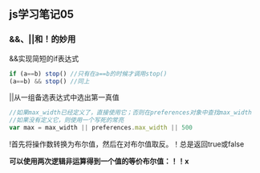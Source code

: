 ## js学习笔记05

### &&、||和！的妙用

&&实现简短的if表达式

```js
if (a==b) stop() //只有在a==b的时候才调用stop()
(a==b) && stop() //同上
```

||从一组备选表达式中选出第一真值

```js
//如果max_width已经定义了，直接使用它；否则在preferences对象中查找max_width
//如果没有定义它，则使用一个写死的常亮
var max = max_width || preferences.max_width || 500
```

!首先将操作数转换为布尔值，然后在对布尔值取反。！总是返回true或false

**可以使用两次逻辑非运算得到一个值的等价布尔值：！！x**

